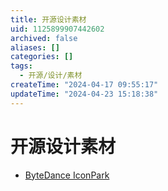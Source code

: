 ```yaml
---
title: 开源设计素材
uid: 1125899907442602
archived: false
aliases: []
categories: []
tags:
  - 开源/设计/素材
createTime: "2024-04-17 09:55:17"
updateTime: "2024-04-23 15:18:38"
---
```


# 开源设计素材

- [ByteDance IconPark](https://iconpark.oceanengine.com/home)
